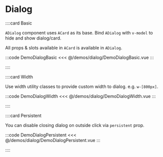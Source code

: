 # Dialog

<!-- 👉 Basic -->
::::card Basic

`ADialog` component uses `ACard` as its base. Bind `ADialog` with `v-model` to hide and show dialog/card.

All props & slots available in `ACard` is available in `ADialog`.

:::code DemoDialogBasic
<<< @/demos/dialog/DemoDialogBasic.vue
:::

::::

<!-- 👉 Placement -->
<!-- <Demo>

## Placement

You can adjust dialog placement via `place-items-start top-16 justify-center` classes.

`place-items-start` will align dialog to top. `justify-center` will center dialog horizontally. Finally, add top utility class to adjust the placements.

<DemoDialogPlacement />

<template #code>

<<< @/demos/dialog/DemoDialogPlacement.vue

</template>

</Demo> -->

<!-- 👉 Width -->
::::card Width

Use width utility classes to provide custom width to dialog. e.g. `w-[800px]`.

:::code DemoDialogWidth
<<< @/demos/dialog/DemoDialogWidth.vue
:::

::::

<!-- 👉 Persistent -->
::::card Persistent

You can disable closing dialog on outside click via `persistent` prop.

:::code DemoDialogPersistent
<<< @/demos/dialog/DemoDialogPersistent.vue
:::

::::
